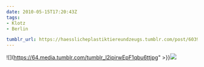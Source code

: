 ```yaml
---
date: 2010-05-15T17:20:43Z
tags:
- Klotz
- Berlin

tumblr_url: https://haesslicheplastiktiereundzeugs.tumblr.com/post/603904340
---
```

![](https://64.media.tumblr.com/tumblr_l2ipirwEpF1qbu6ttjpg" >}}![](https://64.media.tumblr.com/tumblr_l2ipj8lb6v1qbu6tt.jpg)

